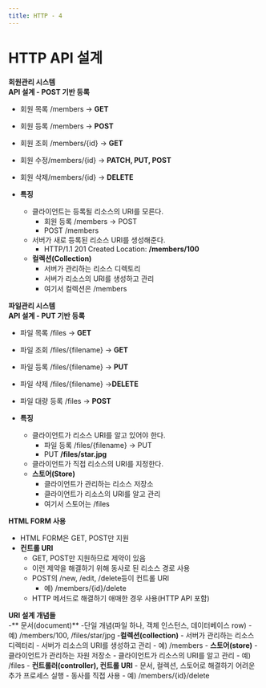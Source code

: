 ```yaml
---
title: HTTP - 4
---
```


# HTTP API 설계
**회원관리 시스템**   
**API 설계 - POST 기반 등록**   
- 회원 목록 /members -> **GET**
- 회원 등록 /members -> **POST**
- 회원 조회 /members/{id} -> **GET**
- 회원 수정/members/{id} -> **PATCH, PUT, POST**
- 회원 삭제/members/{id} -> **DELETE**

- **특징**
	- 클라이언트는 등록될 리소스의 URI를 모른다.
		- 회원 등록 /members -> POST
		- POST /members
	- 서버가 새로 등록된 리소스 URI를 생성해준다.
		- HTTP/1.1 201 Created
			Location: **/members/100**
	- **컬렉션(Collection)**
		- 서버가 관리하는 리소스 디렉토리
		- 서버가 리소스의 URI를 생성하고 관리
		- 여기서 컬렉션은 /members

**파일관리 시스템**   
**API 설계 - PUT 기반 등록**    
- 파일 목록 /files -> **GET**
- 파일 조회 /files/{filename} -> **GET**
- 파일 등록 /files/{filename} -> **PUT**
- 파일 삭제 /files/{filename} ->**DELETE**
- 파일 대량 등록  /files -> **POST**

- **특징**
	- 클라이언트가 리소스 URI를 알고 있어야 한다.
		- 파일 등록 /files/{filename} -> PUT
		- PUT **/files/star.jpg**
	- 클라이언트가 직접 리소스의 URI를 지정한다.
	- **스토어(Store)**
		- 클라이언트가 관리하는 리소스 저장소
		- 클라이언트가 리소스의 URI를 알고 관리
		- 여기서 스토어는 /files

**HTML FORM 사용**   
- HTML FORM은 GET, POST만 지원
- **컨트롤 URI**
	- GET, POST만 지원하므로 제약이 있음
	- 이런 제약을 해결하기 위해 동사로 된 리소스 경로 사용
	- POST의 /new, /edit, /delete등이 컨트롤 URI
		- 예) /members/{id}/delete
	- HTTP 메서드로 해결하기 애매한 경우 사용(HTTP API 포함)

**URI 설계 개념들**   
	-** 문서(document)**
		-단일 개념(파일 하나, 객체 인스턴스, 데이터베이스 row)
		- 예) /members/100, /files/star/jpg
	-**컬렉션(collection)**
		- 서버가 관리하는 리소스 디렉터리
		- 서버가 리소스의 URI를 생성하고 관리
		- 예) /members
	- **스토어(store)**
		- 클라이언트가 관리하는 자원 저장소
		- 클라이언트가 리소스의 URI를 알고 관리
		- 예) /files
	- **컨트롤러(controller), 컨트롤 URI**
		- 문서, 컬렉션, 스토어로 해결하기 어려운 추가 프로세스 실행
		- 동사를 직접 사용
		- 예) /members/{id}/delete
